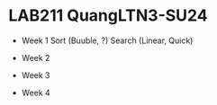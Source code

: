 # LAB211 QuangLTN3-SU24

+ Week 1
    Sort (Buuble, ?)
    Search (Linear, Quick)

+ Week 2


+ Week 3


+ Week 4